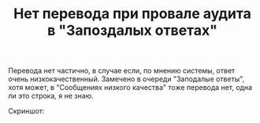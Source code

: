 ﻿---
title: "Нет перевода при провале аудита в &quot;Запоздалых ответах&quot;"
se.owner.user_id: 532877
se.owner.display_name: "Зонтик"
se.owner.link: "https://ru.meta.stackoverflow.com/users/532877/%d0%97%d0%be%d0%bd%d1%82%d0%b8%d0%ba"
se.link: "https://ru.meta.stackoverflow.com/questions/13098/%d0%9d%d0%b5%d1%82-%d0%bf%d0%b5%d1%80%d0%b5%d0%b2%d0%be%d0%b4%d0%b0-%d0%bf%d1%80%d0%b8-%d0%bf%d1%80%d0%be%d0%b2%d0%b0%d0%bb%d0%b5-%d0%b0%d1%83%d0%b4%d0%b8%d1%82%d0%b0-%d0%b2-%d0%97%d0%b0%d0%bf%d0%be%d0%b7%d0%b4%d0%b0%d0%bb%d1%8b%d1%85-%d0%be%d1%82%d0%b2%d0%b5%d1%82%d0%b0%d1%85"
se.question_id: 13098
se.post_type: question
---
<p>Перевода нет частично, в случае если, по мнению системы, ответ очень низкокачественный. Замечено в очереди &quot;Заподалые ответы&quot;, хотя может, в &quot;Сообщениях низкого качества&quot; тоже перевода нет, одна ли это строка, я не знаю.</p>
<p>Скриншот:</p>
<p><img src="https://i.stack.imgur.com/B9406.png" alt="" /></p>
